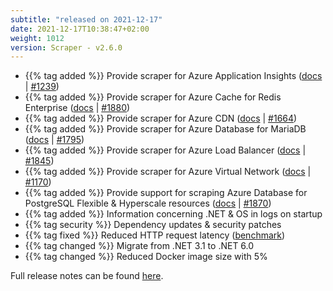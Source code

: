 ```yaml
---
subtitle: "released on 2021-12-17"
date: 2021-12-17T10:38:47+02:00
weight: 1012
version: Scraper - v2.6.0
---
```


- {{% tag added %}} Provide scraper for Azure Application Insights ([docs](https://docs.promitor.io/configuration/v2.x/metrics/application-insights)
 | [#1239](https://github.com/tomkerkhove/promitor/issues/1239))
- {{% tag added %}} Provide scraper for Azure Cache for Redis Enterprise ([docs](https://docs.promitor.io/configuration/v2.x/metrics/redis-enterprise-cache)
 | [#1880](https://github.com/tomkerkhove/promitor/issues/1880))
- {{% tag added %}} Provide scraper for Azure CDN ([docs](https://docs.promitor.io/configuration/v2.x/metrics/cdn)
 | [#1664](https://github.com/tomkerkhove/promitor/issues/1664))
- {{% tag added %}} Provide scraper for Azure Database for MariaDB ([docs](https://docs.promitor.io/configuration/v2.x/metrics/maria-db)
 | [#1795](https://github.com/tomkerkhove/promitor/issues/1795))
- {{% tag added %}} Provide scraper for Azure Load Balancer ([docs](https://docs.promitor.io/configuration/v2.x/metrics/load-balancer)
 | [#1845](https://github.com/tomkerkhove/promitor/issues/1845))
- {{% tag added %}} Provide scraper for Azure Virtual Network ([docs](https://docs.promitor.io/configuration/v2.x/metrics/virtual-network)
 | [#1170](https://github.com/tomkerkhove/promitor/issues/1170))
- {{% tag added %}} Provide support for scraping Azure Database for PostgreSQL Flexible & Hyperscale resources ([docs](https://docs.promitor.io/configuration/v2.x/metrics/postgresql)
 | [#1870](https://github.com/tomkerkhove/promitor/issues/1870))
- {{% tag added %}} Information concerning .NET & OS in logs on startup
- {{% tag security %}} Dependency updates & security patches
- {{% tag fixed %}} Reduced HTTP request latency ([benchmark](https://github.com/tomkerkhove/promitor/pull/1833#issuecomment-975186516))
- {{% tag changed %}} Migrate from .NET 3.1 to .NET 6.0
- {{% tag changed %}} Reduced Docker image size with 5%

Full release notes can be found [here](https://github.com/tomkerkhove/promitor/releases/tag/Scraper-v2.6.0).
